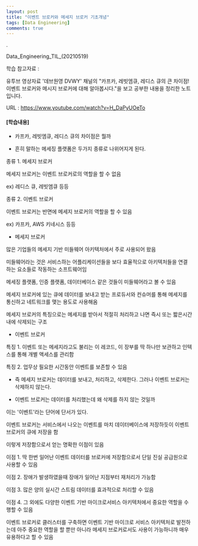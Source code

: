 ```yaml
---
layout: post
title: "이벤트 브로커와 메세지 브로커 기초개념"
tags: [Data Engineering]
comments: true
---
```


.

Data_Engineering_TIL_(20210519)

학습 참고자료 :

유투브 영상자료 '데브원영 DVWY' 채널의 "카프카, 레빗엠큐, 레디스 큐의 큰 차이점! 이벤트 브로커와 메시지 브로커에 대해 알아봅시다."을 보고 공부한 내용을 정리한 노트입니다.

URL : https://www.youtube.com/watch?v=H_DaPyUOeTo

#### [학습내용]

- 카프카, 레빗엠큐, 레디스 큐의 차이점은 뭘까


- 흔히 말하는 메세징 플랫폼은 두가지 종류로 나위어지게 된다.

종류 1. 메세지 브로커

메세지 브로커는 이벤트 브로커로의 역할을 할 수 없음

ex) 레디스 큐, 레빗엠큐 등등

종류 2. 이벤트 브로커

이벤트 브로커는 반면에 메세지 브로커의 역할을 할 수 있음

ex) 카프카, AWS 키네시스 등등 


- 메세지 브로커


많은 기업들의 메세지 기반 미들웨어 아키텍처에서 주로 사용되어 왔음


미들웨어라는 것은 서비스하는 어플리케이션들을 보다 효율적으로 아키텍처들을 연결하는 요소들로 작동하는 소프트웨어임


메세징 플랫폼, 인증 플랫폼, 데이터베이스 같은 것들이 미들웨어라고 볼 수 있음


메세지 브로커에 있는 큐에 데이터를 보내고 받는 프로듀서와 컨슈머를 통해 메세지를 통신하고 네트워크를 맺는 용도로 사용해옴


메세지 브로커의 특징으로는 메세지를 받아서 적절히 처리하고 나면 즉시 또는 짧은시간 내에 삭제되는 구조


- 이벤트 브로커


특징 1. 이벤트 또는 메세지라고도 불리는 이 레코드, 이 장부를 딱 하나만 보관하고 인텍스를 통해 개별 액세스를 관리함 


특징 2. 업무상 필요한 시간동안 이벤트를 보존할 수 있음


- 즉 메세지 브로커는 데이터를 보내고, 처리하고, 삭제한다. 그러나 이벤트 브로커는 삭제하지 않는다.


- 이벤트 브로커는 데이터를 처리했는데 왜 삭제를 하지 않는 것일까


이는 '이벤트'라는 단어에 단서가 있다. 


이벤트 브로커는 서비스에서 나오는 이벤트를 마치 데이터베이스에 저장하듯이 이벤트 브로커의 큐에 저장을 함


이렇게 저장함으로서 얻는 명확한 이점이 있음


이점 1. 딱 한번 일어난 이벤트 데이터를 브로커에 저장함으로서 단일 진실 공급원으로 사용할 수 있음


이점 2. 장애가 발생하였을때 장애가 일어난 지점부터 재처리가 가능함


이점 3. 많은 양의 실시간 스트림 데이터를 효과적으로 처리할 수 있음


이점 4. 그 외에도 다양한 이벤트 기반 마이크로서비스 아키텍처에서 중요한 역할을 수행할 수 있음


이벤트 브로커로 클러스터를 구축하면 이벤트 기반 마이크로 서비스 아키텍처로 발전하는데 아주 중요한 역할을 할 뿐만 아니라 메세지 브로커로서도 사용이 가능하니까 매우 유용하다고 할 수 있음
